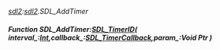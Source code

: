 _[sdl2](../../modules/sdl2/sdl2-module.md):[sdl2](../../modules/sdl2/sdl2-module.md).SDL\_AddTimer_
##### Function SDL\_AddTimer:[SDL_TimerID](../../modules/sdl2/sdl2-sdl_timerid.md)( interval_:[Int](../../modules/wonkey/wonkey-types-int.md),callback_:[SDL_TimerCallback](../../modules/sdl2/sdl2-sdl_timercallback.md),param_:Void Ptr )
